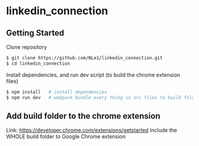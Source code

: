 # linkedin_connection

## Getting Started

Clone repository

```bash
$ git clone https://github.com/NLe1/linkedin_connection.git
$ cd linkedin_connection
```

Install dependencies, and run dev script (to build the chrome extension files)

```bash
$ npm install   # install dependencies
$ npm run dev   # webpack bundle every thing in src files to build folder
```

## Add build folder to the chrome extension

Link: https://developer.chrome.com/extensions/getstarted
Include the WHOLE build folder to Google Chrome extension
